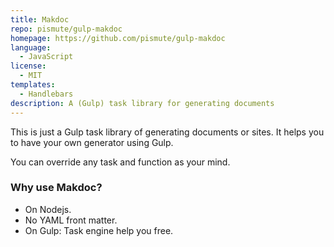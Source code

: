 ```yaml
---
title: Makdoc
repo: pismute/gulp-makdoc
homepage: https://github.com/pismute/gulp-makdoc
language:
  - JavaScript
license:
  - MIT
templates:
  - Handlebars
description: A (Gulp) task library for generating documents
---
```


This is just a Gulp task library of generating documents or sites. It helps you to have your own generator using Gulp.

You can override any task and function as your mind.

### Why use Makdoc?

- On Nodejs.
- No YAML front matter.
- On Gulp: Task engine help you free.
